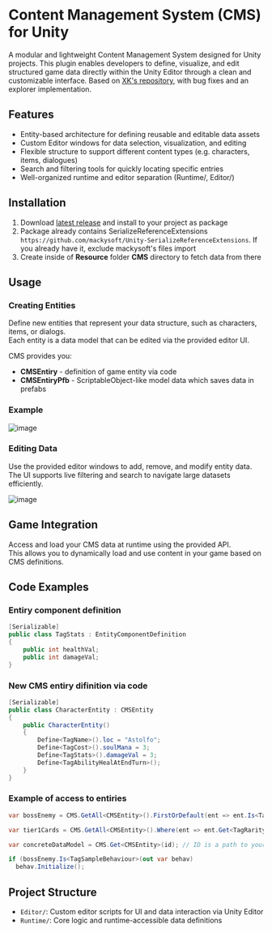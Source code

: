 # Content Management System (CMS) for Unity
A modular and lightweight Content Management System designed for Unity projects. This plugin enables developers to define, visualize, and edit structured game data directly within the Unity Editor through a clean and customizable interface.
Based on [XK's repository](https://github.com/koster/CMS), with bug fixes and an explorer implementation.

## Features
* Entity-based architecture for defining reusable and editable data assets
* Custom Editor windows for data selection, visualization, and editing
* Flexible structure to support different content types (e.g. characters, items, dialogues)
* Search and filtering tools for quickly locating specific entries
* Well-organized runtime and editor separation (Runtime/, Editor/)

## Installation
1. Download [latest release](https://github.com/megurte/ContentManagementSystem/releases/tag/1.0.0) and install to your project as package
2. Package already contains SerializeReferenceExtensions `https://github.com/mackysoft/Unity-SerializeReferenceExtensions`. If you already have it, exclude mackysoft's files import
3. Create inside of **Resource** folder **CMS** directory to fetch data from there 

## Usage

### Creating Entities
Define new entities that represent your data structure, such as characters, items, or dialogs.  
Each entity is a data model that can be edited via the provided editor UI.

CMS provides you:
* **CMSEntiry** - definition of game entity via code 
* **CMSEntiryPfb** - ScriptableObject-like model data which saves data in prefabs

### Example
![image](https://github.com/user-attachments/assets/722b7989-fa07-4a5b-86d0-0cc3573b486c)

### Editing Data
Use the provided editor windows to add, remove, and modify entity data.  
The UI supports live filtering and search to navigate large datasets efficiently.

![image](https://github.com/user-attachments/assets/6d6a4997-a50b-475a-a8ef-8377b716d1cd)

## Game Integration

Access and load your CMS data at runtime using the provided API.  
This allows you to dynamically load and use content in your game based on CMS definitions.

## Code Examples

### Entiry component definition
```csharp
[Serializable]
public class TagStats : EntityComponentDefinition
{
    public int healthVal;
    public int damageVal;
}
```
### New CMS entiry difinition via code 
```csharp
[Serializable]
public class CharacterEntity : CMSEntity
{
    public CharacterEntity()
    {
        Define<TagName>().loc = "Astolfo";
        Define<TagCost>().soulMana = 3;
        Define<TagStats>().damageVal = 3;
        Define<TagAbilityHealAtEndTurn>();
    }
}
```
### Example of access to entiries
```csharp
var bossEnemy = CMS.GetAll<CMSEntity>().FirstOrDefault(ent => ent.Is<TagBossHard>();

var tier1Cards = CMS.GetAll<CMSEntity>().Where(ent => ent.Get<TagRarity>().rarity == CardRarity.Tier1).ToList();

var concreteDataModel = CMS.Get<CMSEntity>(id); // ID is a path to your data model that shows in CMSEntiryPfb component

if (bossEnemy.Is<TagSampleBehaviour>(out var behav)
  behav.Initialize();
```

## Project Structure

- `Editor/`: Custom editor scripts for UI and data interaction via Unity Editor
- `Runtime/`: Core logic and runtime-accessible data definitions
